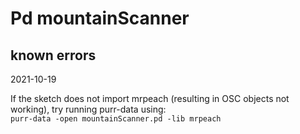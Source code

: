 # Pd mountainScanner

## known errors
2021-10-19

If the sketch does not import mrpeach (resulting in OSC objects not working), try running purr-data using:  
`purr-data -open mountainScanner.pd -lib mrpeach`


